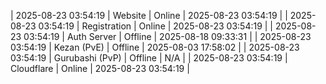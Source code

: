 | 2025-08-23 03:54:19 | Website | Online | 2025-08-23 03:54:19 |
| 2025-08-23 03:54:19 | Registration | Online | 2025-08-23 03:54:19 |
| 2025-08-23 03:54:19 | Auth Server | Offline | 2025-08-18 09:33:31 |
| 2025-08-23 03:54:19 | Kezan (PvE) | Offline | 2025-08-03 17:58:02 |
| 2025-08-23 03:54:19 | Gurubashi (PvP) | Offline | N/A |
| 2025-08-23 03:54:19 | Cloudflare | Online | 2025-08-23 03:54:19 |

